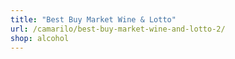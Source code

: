 ```yaml
---
title: "Best Buy Market Wine & Lotto"
url: /camarilo/best-buy-market-wine-and-lotto-2/
shop: alcohol
---
```


